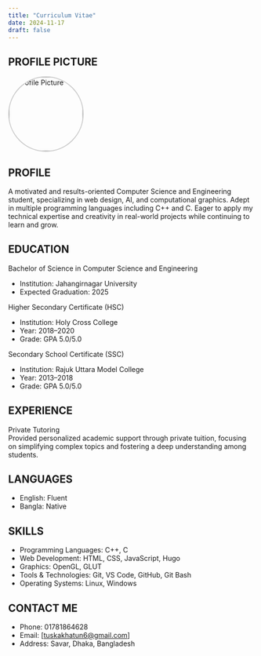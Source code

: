 ```yaml
---
title: "Curriculum Vitae"
date: 2024-11-17
draft: false
---
```

## PROFILE PICTURE
<div style="text-align: left;">
  <img src="Rinkey.jpg" alt="Profile Picture" style="width:150px; height:150px; border-radius:50%; border: 2px solid #ccc;" />
</div>

## PROFILE
A motivated and results-oriented Computer Science and Engineering student, specializing in web design, AI, and computational graphics. Adept in multiple programming languages including C++ and C. Eager to apply my technical expertise and creativity in real-world projects while continuing to learn and grow.

## EDUCATION

Bachelor of Science in Computer Science and Engineering  
- Institution:  Jahangirnagar University  
- Expected Graduation: 2025  

Higher Secondary Certificate (HSC)  
- Institution: Holy Cross College 
- Year: 2018–2020 
- Grade: GPA 5.0/5.0  

Secondary School Certificate (SSC)  
- Institution: Rajuk Uttara Model College
- Year: 2013–2018 
- Grade: GPA 5.0/5.0  

## EXPERIENCE
Private Tutoring  
Provided personalized academic support through private tuition, focusing on simplifying complex topics and fostering a deep understanding among students.

## LANGUAGES
- English: Fluent
- Bangla: Native 

## SKILLS
- Programming Languages: C++, C  
- Web Development: HTML, CSS, JavaScript, Hugo  
- Graphics: OpenGL, GLUT  
- Tools & Technologies: Git, VS Code, GitHub, Git Bash  
- Operating Systems: Linux, Windows  

## CONTACT ME
- Phone: 01781864628  
- Email: [tuskakhatun6@gmail.com] 
- Address: Savar, Dhaka, Bangladesh